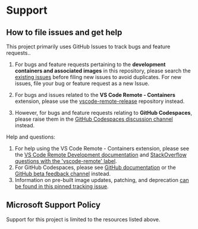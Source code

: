 # Support

## How to file issues and get help

This project primarily uses GitHub Issues to track bugs and feature requests..

1. For bugs and feature requests pertaining to the **development containers and associated images** in this repository, please search the [existing issues](https://github.com/microsoft/vscode-dev-containers/issues) before filing new issues to avoid duplicates. For new issues, file your bug or feature request as a new Issue.

2. For bugs and issues related to the **VS Code Remote - Containers** extension, please use the [vscode-remote-release](https://github.com/microsoft/vscode-remote-release/issues) repository instead.

3. However, for bugs and feature requests relating to **GitHub Codespaces**, please raise them in the [GitHub Codespaces discussion channel](https://github.com/github/feedback/discussions/categories/codespaces-feedback) instead.

Help and questions:
1. For help using the VS Code Remote - Containers extension, please see the [VS Code Remote Development documentation](https://code.visualstudio.com/docs/remote/remote-overview) and [StackOverflow questions with the 'vscode-remote' label](https://stackoverflow.com/questions/tagged/vscode-remote).
2. For GitHub Codespaces, please see [GitHub documentation](https://docs.github.com/en/github/developing-online-with-codespaces/) or the [GitHub beta feedback channel](https://github.community/c/code-to-cloud/codespaces-beta/45) instead.
3. Information on pre-built image updates, patching, and deprecation [can be found in this pinned tracking issue](https://github.com/microsoft/vscode-dev-containers/issues/532#issue-689303932).

## Microsoft Support Policy

Support for this project is limited to the resources listed above.
